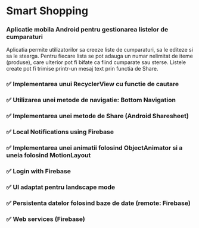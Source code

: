 # Smart Shopping
### Aplicatie mobila Android pentru gestionarea listelor de cumparaturi

Aplicatia permite utilizatorilor sa creeze liste de cumparaturi, sa le editeze si sa le stearga. Pentru fiecare lista se pot adauga un numar nelimitat de iteme (produse), care ulterior pot fi bifate ca fiind cumparate sau sterse.
Listele create pot fi trimise printr-un mesaj text prin functia de Share.

### :white_check_mark: Implementarea unui RecyclerView cu functie de cautare

### :white_check_mark: Utilizarea unei metode de navigatie: Bottom Navigation

### :white_check_mark: Implementarea unei metode de Share (Android Sharesheet)

### :white_check_mark: Local Notifications using Firebase

### :white_check_mark: Implementarea unei animatii folosind ObjectAnimator si a uneia folosind MotionLayout

### :white_check_mark: Login with Firebase

### :white_check_mark: UI adaptat pentru landscape mode

### :white_check_mark: Persistenta datelor folosind baze de date (remote: Firebase)

### :white_check_mark: Web services (Firebase)



